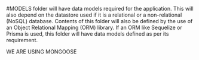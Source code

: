 #MODELS 
folder will have data models required for the application. This will also depend on the datastore used if it is a relational or a non-relational (NoSQL) database. Contents of this folder will also be defined by the use of an Object Relational Mapping (ORM) library. If an ORM like Sequelize or Prisma is used, this folder will have data models defined as per its requirement.

WE ARE USING MONGOOSE